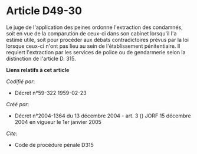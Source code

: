 # Article D49-30

Le juge de l'application des peines ordonne l'extraction des condamnés, soit en vue de la comparution de ceux-ci dans son
cabinet lorsqu'il l'a estimé utile, soit pour procéder aux débats contradictoires prévus par la loi lorsque ceux-ci n'ont pas
lieu au sein de l'établissement pénitentiaire. Il requiert l'extraction par les services de police ou de gendarmerie selon la
distinction de l'article D. 315.

**Liens relatifs à cet article**

_Codifié par_:

  - Décret n°59-322 1959-02-23

_Créé par_:

  - Décret n°2004-1364 du 13 décembre 2004 - art. 3 () JORF 15 décembre 2004 en vigueur le 1er janvier 2005

_Cite_:

  - Code de procédure pénale D315
